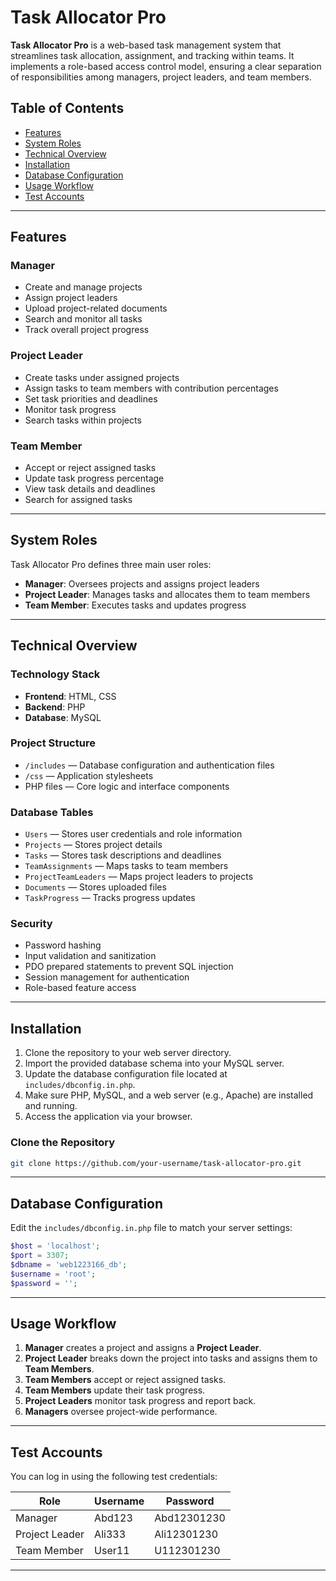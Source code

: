 
# Task Allocator Pro

**Task Allocator Pro** is a web-based task management system that streamlines task allocation, assignment, and tracking within teams. It implements a role-based access control model, ensuring a clear separation of responsibilities among managers, project leaders, and team members.

## Table of Contents

- [Features](#features)
- [System Roles](#system-roles)
- [Technical Overview](#technical-overview)
- [Installation](#installation)
- [Database Configuration](#database-configuration)
- [Usage Workflow](#usage-workflow)
- [Test Accounts](#test-accounts)


---

## Features

### Manager
- Create and manage projects
- Assign project leaders
- Upload project-related documents
- Search and monitor all tasks
- Track overall project progress

### Project Leader
- Create tasks under assigned projects
- Assign tasks to team members with contribution percentages
- Set task priorities and deadlines
- Monitor task progress
- Search tasks within projects

### Team Member
- Accept or reject assigned tasks
- Update task progress percentage
- View task details and deadlines
- Search for assigned tasks

---

## System Roles

Task Allocator Pro defines three main user roles:

- **Manager**: Oversees projects and assigns project leaders
- **Project Leader**: Manages tasks and allocates them to team members
- **Team Member**: Executes tasks and updates progress

---

## Technical Overview

### Technology Stack
- **Frontend**: HTML, CSS
- **Backend**: PHP
- **Database**: MySQL

### Project Structure
- `/includes` — Database configuration and authentication files
- `/css` — Application stylesheets
- PHP files — Core logic and interface components

### Database Tables
- `Users` — Stores user credentials and role information
- `Projects` — Stores project details
- `Tasks` — Stores task descriptions and deadlines
- `TeamAssignments` — Maps tasks to team members
- `ProjectTeamLeaders` — Maps project leaders to projects
- `Documents` — Stores uploaded files
- `TaskProgress` — Tracks progress updates

### Security
- Password hashing
- Input validation and sanitization
- PDO prepared statements to prevent SQL injection
- Session management for authentication
- Role-based feature access

---

## Installation

1. Clone the repository to your web server directory.
2. Import the provided database schema into your MySQL server.
3. Update the database configuration file located at `includes/dbconfig.in.php`.
4. Make sure PHP, MySQL, and a web server (e.g., Apache) are installed and running.
5. Access the application via your browser.

### Clone the Repository
```bash
git clone https://github.com/your-username/task-allocator-pro.git
```

---

## Database Configuration

Edit the `includes/dbconfig.in.php` file to match your server settings:

```php
$host = 'localhost';
$port = 3307;
$dbname = 'web1223166_db';
$username = 'root';
$password = '';
```

---

## Usage Workflow

1. **Manager** creates a project and assigns a **Project Leader**.
2. **Project Leader** breaks down the project into tasks and assigns them to **Team Members**.
3. **Team Members** accept or reject assigned tasks.
4. **Team Members** update their task progress.
5. **Project Leaders** monitor task progress and report back.
6. **Managers** oversee project-wide performance.

---

## Test Accounts

You can log in using the following test credentials:

| Role             | Username | Password     |
|------------------|----------|--------------|
| Manager          | Abd123   | Abd12301230   |
| Project Leader   | Ali333   | Ali12301230   |
| Team Member      | User11   | U112301230    |

---

